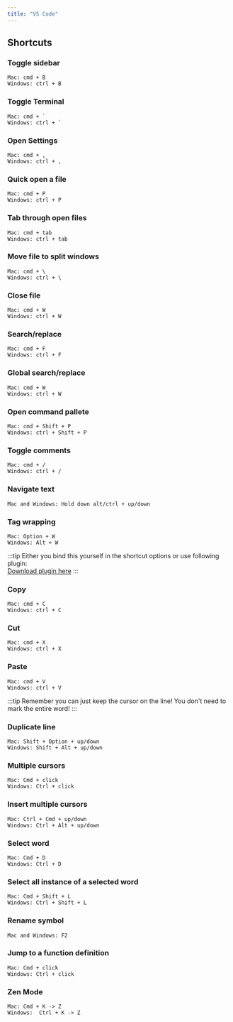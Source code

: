 ```yaml
--- 
title: "VS Code"
---
```


## Shortcuts

### Toggle sidebar 
```
Mac: cmd + B
Windows: ctrl + B
```

### Toggle Terminal
```
Mac: cmd + `
Windows: ctrl + `
```

### Open Settings

```
Mac: cmd + ,
Windows: ctrl + ,
```

### Quick open a file
```
Mac: cmd + P
Windows: ctrl + P
```

### Tab through open files
```
Mac: cmd + tab
Windows: ctrl + tab
```

### Move file to split windows 
```
Mac: cmd + \
Windows: ctrl + \
```
### Close file 
```
Mac: cmd + W
Windows: ctrl + W
```

### Search/replace 
```
Mac: cmd + F
Windows: ctrl + F
```

### Global search/replace

```
Mac: cmd + W
Windows: ctrl + W
```

### Open command pallete
```
Mac: cmd + Shift + P
Windows: ctrl + Shift + P
```

### Toggle comments
```
Mac: cmd + /
Windows: ctrl + /
```

### Navigate text 

```
Mac and Windows: Hold down alt/ctrl + up/down
```

### Tag wrapping
```
Mac: Option + W
Windows: Alt + W
```

:::tip
Either you bind this yourself in the shortcut options or use following plugin: <br/>
[Download plugin here](https://marketplace.visualstudio.com/items?itemName=bradgashler.htmltagwrap)
::: 



### Copy
```
Mac: cmd + C
Windows: ctrl + C
```


### Cut
```
Mac: cmd + X
Windows: ctrl + X
```


### Paste
```
Mac: cmd + V
Windows: ctrl + V
```

:::tip
Remember you can just keep the cursor on the line!
You don't need to mark the entire word!
:::

### Duplicate line
```
Mac: Shift + Option + up/down
Windows: Shift + Alt + up/down
```

### Multiple cursors

```
Mac: Cmd + click
Windows: Ctrl + click
```

### Insert multiple cursors
```
Mac: Ctrl + Cmd + up/down
Windows: Ctrl + Alt + up/down
```


### Select word
```
Mac: Cmd + D
Windows: Ctrl + D
```

### Select all instance of a selected word
```
Mac: Cmd + Shift + L
Windows: Ctrl + Shift + L
```

### Rename symbol
```
Mac and Windows: F2
```

### Jump to a function definition 
```
Mac: Cmd + click
Windows: Ctrl + click
```

### Zen Mode
```
Mac: Cmd + K -> Z
Windows:  Ctrl + K -> Z
```



